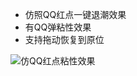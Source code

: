 - 仿照QQ红点一键退潮效果
- 有QQ弹粘性效果
- 支持拖动恢复到原位

![仿QQ红点粘性效果](https://upload-images.jianshu.io/upload_images/3183470-2d2b128f53db3fc6.GIF?imageMogr2/auto-orient/strip)
